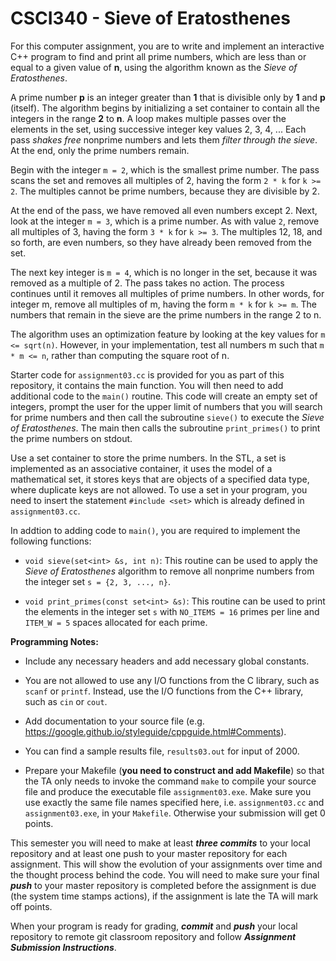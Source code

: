 # CSCI340 - Sieve of Eratosthenes

For this computer assignment, you are to write and implement an interactive C++ program to find and print all prime numbers, which are less than or equal to a given value of **n**, using the algorithm known as the *Sieve of Eratosthenes*.

A prime number **p** is an integer greater than **1** that is divisible only by **1** and **p** (itself). The algorithm begins by initializing a set container to contain all the integers in the range **2** to **n**. A loop makes multiple passes over the elements in the set, using successive integer key values 2, 3, 4, ... Each pass *shakes free* nonprime numbers and lets them *filter through the sieve*. At the end, only the prime numbers remain.

Begin with the integer `m = 2`, which is the smallest prime number. The pass scans the set and removes all multiples of 2, having the form `2 * k` for `k >= 2`. The multiples cannot be prime numbers, because they are divisible by 2. 

At the end of the pass, we have removed all even numbers except 2. Next, look at the integer `m = 3`, which is a prime number. As with value `2`, remove all multiples of 3, having the form `3 * k` for `k >= 3`. The multiples 12, 18, and so forth, are even numbers, so they have already been removed from the set. 

The next key integer is `m = 4`, which is no longer in the set, because it was removed as a multiple of 2. The pass takes no action. The process continues until it removes all multiples of prime numbers. In other words, for integer m, remove all multiples of m, having the form `m * k` for `k >= m`. The numbers that remain in the sieve are the prime numbers in the range 2 to n.

The algorithm uses an optimization feature by looking at the key values for `m <= sqrt(n)`. However, in your implementation, test all numbers m such that `m * m <= n`, rather than computing the square root of n.

Starter code for `assignment03.cc` is provided for you as part of this repository, it contains the main function. You will then need to add additional code to the `main()` routine. This code will create an empty set of integers, prompt the user for the upper limit of numbers that you will search for prime numbers and then call the subroutine `sieve()` to execute the *Sieve of Eratosthenes*. The main then calls the subroutine `print_primes()` to print the prime numbers on stdout.

Use a set container to store the prime numbers. In the STL, a set is implemented as an associative container, it uses the model of a mathematical set, it stores keys that are objects of a specified data type, where duplicate keys are not allowed. To use a set in your program, you need to insert the statement `#include <set>` which is already defined in `assignment03.cc`.

In addtion to adding code to `main()`, you are required to implement the following functions:

- `void sieve(set<int> &s, int n)`: This routine can be used to apply the *Sieve of Eratosthenes* algorithm to remove all nonprime numbers from the integer set `s = {2, 3, ..., n}`.

- `void print_primes(const set<int> &s)`: This routine can be used to print the elements in the integer set `s` with `NO_ITEMS = 16` primes per line and `ITEM_W = 5` spaces allocated for each prime.

**Programming Notes:**

* Include any necessary headers and add necessary global constants. 

* You are not allowed to use any I/O functions from the C library, such as `scanf` or `printf`. Instead, use the I/O functions from the C++ library, such as `cin` or `cout`.

* Add documentation to your source file (e.g. https://google.github.io/styleguide/cppguide.html#Comments).

* You can find a sample results file, `results03.out` for input of 2000.

* Prepare your Makefile (**you need to construct and add Makefile**) so that the TA only needs to invoke the command `make` to compile your source file and produce the executable file `assignment03.exe`.  Make sure you use exactly the same file names specified here, i.e. `assignment03.cc` and `assignment03.exe`, in your `Makefile`. Otherwise your submission will get 0 points.

This semester you will need to make at least ***three commits*** to your local repository and at least one push to your master repository for each assignment. This will show the evolution of your assignments over time and the thought process behind the code. You will need to make sure your final ***push*** to your master repository is completed before the assignment is due (the system time stamps actions), if the assignment is late the TA will mark off points.

When your program is ready for grading, ***commit*** and ***push*** your local repository to remote git classroom repository and follow _**Assignment Submission Instructions**_. 
